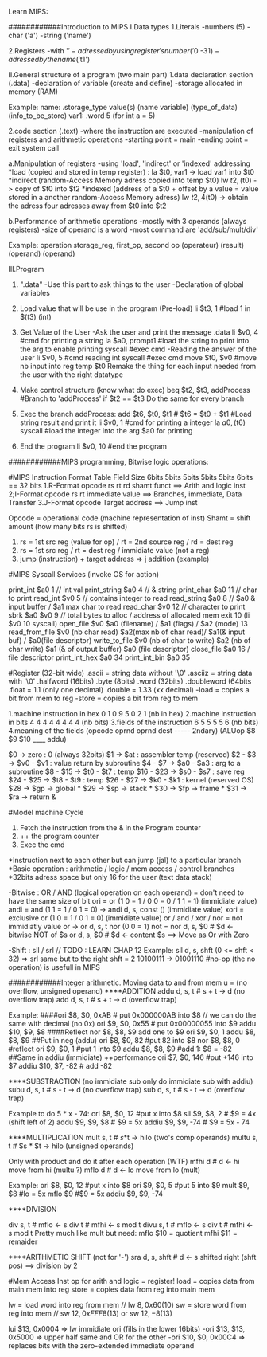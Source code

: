 Learn MIPS:

############Introduction to MIPS
I.Data types
1.Literals
-numbers (5)
-char ('a')
-string ('name')

2.Registers
-with '$'
-adressed by using register's number ('$0 -$31)
-adressed by the name ('$t1')

II.General structure of a program (two main part)
1.data declaration section (.data)
-declaration of variable (create and define)
-storage allocated in memory (RAM)

Example:
name:           .storage_type       value(s)
(name variable) (type_of_data)      (info_to_be_store)
var1:           .word               5 (for int a = 5)

2.code section (.text)
-where the instruction are executed
-manipulation of registers and arithmetic operations
-starting point = main
-ending point = exit system call

a.Manipulation of registers
-using 'load', 'indirect' or 'indexed' addressing
*load (copied and stored in temp register) :
la $t0, var1 -> load var1 into $t0
*indirect (random-Access Memory adress copied into temp $t0)
lw $t2, ($t0) -> copy of $t0 into $t2
*indexed (address of a $t0 + offset by a value = value stored in a another random-Access Memory adress)
lw $t2, 4($t0) -> obtain the adress four adresses away from $t0 into $t2

b.Performance of arithmetic operations
-mostly with 3 operands (always registers)
-size of operand is a word
-most command are 'add/sub/mult/div'

Example:
operation   storage_reg, first_op, second op
(operateur) (result)     (operand) (operand) 

III.Program

1. ".data"
-Use this part to ask things to the user
-Declaration of global variables

2. Load value that will be use in the program (Pre-load)
li  $t3, 1 #load 1 in $(t3) (int)

3. Get Value of the User
-Ask the user and print the message .data
li $v0, 4 #cmd for printing a string
la $a0, prompt1 #load the string to print into the arg to enable printing
syscall #exec cmd
-Reading the answer of the user
li $v0, 5 #cmd reading int
syscall #exec cmd
move $t0, $v0 #move nb input into reg temp $t0
Remake the thing for each input needed from the user with the right datatype

4. Make control structure (know what do exec)
beq $t2, $t3, addProcess #Branch to 'addProcess' if $t2 == $t3
Do the same for every branch

5. Exec the branch
addProcess:
    add $t6, $t0, $t1 # $t6 = $t0 + $t1 
    #Load string result and print it
    li $v0, 1 #cmd for printing a integer
    la $a0, ($t6)
    syscall #load the integer into the arg $a0 for printing

6. End the program
    li $v0, 10 #end the program

############MIPS programming, Bitwise logic operations:

#MIPS Instruction Format Table
Field Size 6bits 5bits 5bits 5bits 5bits 6bits == 32 bits
1.R-Format  opcode rs    rt    rd    shamt funct ==> Arith and logic inst
2;I-Format  opcode rs    rt   immediate value    ==> Branches, immediate, Data Transfer
3.J-Format   opcode          Target address      ==> Jump inst

Opcode = operational code (machine representation of inst)
Shamt = shift amount (how many bits rs is shifted)

1. rs = 1st src reg (value for op) / rt = 2nd source reg / rd = dest reg
2. rs = 1st src reg / rt = dest reg / immidiate value (not a reg)
3. jump (instruction) + target address => j addition (example)

#MIPS Syscall Services (invoke OS for action)

print_int    $a0 1 // int val
print_string $a0 4 // & string
print_char   $a0 11 // char to print
read_int     $v0 5 // contains integer to read 
read_string  $a0 8 // $a0 & input buffer / $a1 max char to read
read_char    $v0 12 // character to print
sbrk         $a0 $v0 9 // total bytes to alloc / address of allocated mem
exit         10 (li $v0 10 syscall)
open_file    $v0 $a0 (filename) / $a1 (flags) / $a2 (mode) 13
read_from_file $v0 (nb char read) $a2(max nb of char read)/ $a1(& input buf) / $a0(file descriptor)
write_to_file $v0 (nb of char to write) $a2 (nb of char write) $a1 (& of output buffer) $a0 (file descriptor)
close_file $a0 16 / file descriptor
print_int_hex $a0 34
print_int_bin $a0 35

#Register (32-bit wide)
.ascii = string data without '\0'
.asciiz = string data with '\0'
.halfword (16bits)
.byte (8bits)
.word (32bits)
.doubleword (64bits
.float = 1.1 (only one decimal)
.double = 1.33 (xx decimal)
-load = copies a bit from mem to reg
-store = copies a bit from reg to mem

1.machine instruction in hex 0 1 0 9 5 0 2 1 (nb in hex)
2.machine instruction in bits 4 4 4 4 4 4 4 4 (nb bits)
3.fields of the instruction 6 5 5 5 5 6 (nb bits)
4.meaning of the fields (opcode oprnd oprnd dest ----- 2ndary)
(ALUop $8 $9 $10 ____  addu)

$0 -> zero : 0 (always 32bits)
$1 -> $at : assembler temp (reserved) 
$2 - $3 -> $v0 - $v1 : value return by subroutine
$4 - $7 -> $a0 - $a3 : arg to a subroutine
$8 - $15 -> $t0 - $t7 : temp
$16 - $23 -> $s0 - $s7 : save reg
$24 - $25 -> $t8 - $t9 : temp
$26 - $27 -> $k0 - $k1 : kernel (reserved OS)
$28 -> $gp -> global *
$29 -> $sp -> stack *
$30 -> $fp -> frame *
$31 -> $ra -> return &

#Model machine Cycle
1. Fetch the instruction from the & in the Program counter
2. ++ the program counter
3. Exec the cmd

*Instruction next to each other but can jump (jal) to a particular branch
*Basic operation : arithmetic / logic / mem access / control branches
*32bits adress space but only 16 for the user (text data stack)

-Bitwise : OR / AND (logical operation on each operand) = don't need to have the same size of bit
ori = or (1 0 = 1 / 0 0 = 0 / 1 1 = 1) (immidiate value)
andi = and (1 1 = 1 / 0 1 = 0) -> andi d, s, const () (immidiate value)
xori = exclusive or (1 0 = 1 / 0 1 = 0) (immidiate value)
or / and / xor / nor = not immidiatly value
or -> or d, s, t
nor (0 0 = 1)
not = nor d, s, $0 # $d <- bitwise NOT of $s
or d, s, $0 # $d <- content $s ==> Move as Or with Zero

-Shift : sll / srl // TODO : LEARN CHAP 12
Example:
sll d, s, shft (0 <= shft < 32) => srl same but to the right
shft = 2
10100111 -> 01001110
#no-op (the no operation) is usefull in MIPS

############Integer arithmetic. Moving data to and from mem
u = (no overflow, unsigned operand)
****ADDITION
addu d, s, t # s + t -> d (no overflow trap)
add d, s, t # s + t -> d (overflow trap)

Example:
####ori $8, $0, 0xAB # put 0x000000AB into $8 // we can do the same with decimal (no 0x)
    ori $9, $0, 0x55 # put 0x00000055 into $9
    addu $10, $9, $8
####Reflect
nor $8, $8, $9
add one to $9
ori $9, $0, 1
addu $8,  $8, $9
##Put in neg (addu)
ori $8, $0, 82 #put 82 into $8
nor $8, $8, 0 #reflect
ori $9, $0, 1 #put 1 into $9
addu $8, $8, $9 #add 1: $8 = -82
##Same in addiu (immidiate) ++performance
ori $7, $0, 146 #put +146 into $7
addiu $10, $7, -82 # add -82

****SUBSTRACTION (no immidiate sub only do immidiate sub with addiu)
subu d, s, t # s - t -> d (no overflow trap)
sub d, s, t # s - t -> d (overflow trap)

Example to do 5 * x - 74:
ori $8, $0, 12 #put x into $8
sll $9, $8, 2 # $9 = 4x (shift left of 2)
addu $9, $9, $8 # $9 = 5x
addiu $9, $9, -74 # $9 = 5x - 74

****MULTIPLICATION
mult s, t # $s *$t -> hilo (two's comp operands)
multu s, t # $s * $t -> hilo (unsigned operands)

Only with product and do it after each operation (WTF)
mfhi d # d <- hi move from hi (multu ?)
mflo d # d <- lo move from lo (mult)

Example:
ori $8, $0, 12 #put x into $8
ori $9, $0, 5 #put 5 into $9
mult $9, $8 #lo = 5x
mflo $9 #$9 = 5x
addiu $9, $9, -74

****DIVISION

div s, t # mflo <- s div t
         # mfhi <- s mod t
divu s, t # mflo <- s div t
         # mfhi <- s mod t
Pretty much like mult but need:
mflo $10 = quotient
mfhi $11 = remaider

****ARITHMETIC SHIFT (not for '-')
sra d, s, shft # d <- s shifted right (shft pos) ==> division by 2

#Mem Access Inst
op for arith and logic = register!
load = copies data from main mem into reg
store = copies data from reg into main mem

lw = load word into reg from mem // lw $8, 0x60($10)
sw = store word from reg into mem // sw $12, 0xFFF8($13) or sw $12, -8($13)

lui $13, 0x0004 => lw immidiate
ori (fills in the lower 16bits)
-ori $13, $13, 0x5000 => upper half same and OR for the other
-ori $10, $0, 0x00C4 => replaces bits with the zero-extended immediate operand